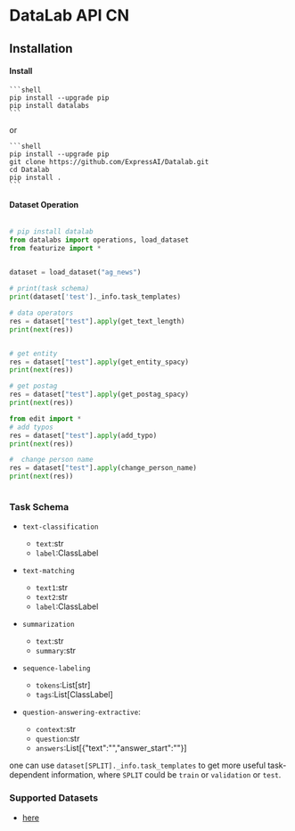 # DataLab API CN

## Installation
#### Install

    ```shell
    pip install --upgrade pip
    pip install datalabs
    ```  

   or 

    ```shell
    pip install --upgrade pip
    git clone https://github.com/ExpressAI/Datalab.git
    cd Datalab
    pip install .
    ```

 
#### Dataset Operation
 

 

```python

# pip install datalab
from datalabs import operations, load_dataset
from featurize import *

 
dataset = load_dataset("ag_news")

# print(task schema)
print(dataset['test']._info.task_templates)

# data operators
res = dataset["test"].apply(get_text_length)
print(next(res))


# get entity
res = dataset["test"].apply(get_entity_spacy)
print(next(res))

# get postag
res = dataset["test"].apply(get_postag_spacy)
print(next(res))

from edit import *
# add typos
res = dataset["test"].apply(add_typo)
print(next(res))

#  change person name
res = dataset["test"].apply(change_person_name)
print(next(res))



```

### Task Schema

* `text-classification`
    * `text`:str
    * `label`:ClassLabel
    
* `text-matching`
    * `text1`:str
    * `text2`:str
    * `label`:ClassLabel
    
* `summarization`
    * `text`:str
    * `summary`:str
    
* `sequence-labeling`
    * `tokens`:List[str]
    * `tags`:List[ClassLabel]
    
* `question-answering-extractive`:
    * `context`:str
    * `question`:str
    * `answers`:List[{"text":"","answer_start":""}]


one can use `dataset[SPLIT]._info.task_templates` to get more useful task-dependent information, where
`SPLIT` could be `train` or `validation` or `test`.


### Supported Datasets
* [here](https://github.com/ExpressAI/DataLab/tree/main/datasets)

   



